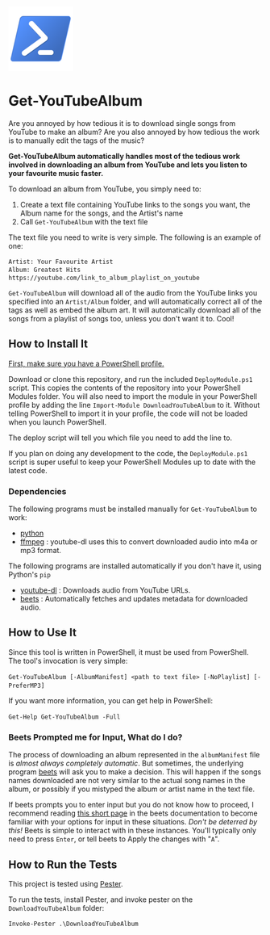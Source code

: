 ![PowerShell](powershell.png)

# Get-YouTubeAlbum

Are you annoyed by how tedious it is to download single songs from YouTube to make an album? Are you also annoyed by how tedious the work is to manually edit the tags of the music?

**Get-YouTubeAlbum automatically handles most of the tedious work involved in downloading an album from YouTube and lets you listen to your favourite music faster.**

To download an album from YouTube, you simply need to:

1. Create a text file containing YouTube links to the songs you want, the Album name for the songs, and the Artist's name
2. Call `Get-YouTubeAlbum` with the text file

The text file you need to write is very simple. The following is an example of one:

```
Artist: Your Favourite Artist
Album: Greatest Hits
https://youtube.com/link_to_album_playlist_on_youtube
```

`Get-YouTubeAlbum` will download all of the audio from the YouTube links you specified into an `Artist/Album` folder, and will automatically correct all of the tags as well as embed the album art. It will automatically download all of the songs from a playlist of songs too, unless you don't want it to. Cool!

## How to Install It

[First, make sure you have a PowerShell profile.](https://docs.microsoft.com/en-us/powershell/module/microsoft.powershell.core/about/about_profiles?view=powershell-7#how-to-create-a-profile)

Download or clone this repository, and run the included `DeployModule.ps1` script. This copies the contents of the repository into your PowerShell Modules folder. You will also need to import the module in your PowerShell profile by adding the line `Import-Module DownloadYouTubeAlbum` to it. Without telling PowerShell to import it in your profile, the code will not be loaded when you launch PowerShell.

The deploy script will tell you which file you need to add the line to.

If you plan on doing any development to the code, the `DeployModule.ps1` script is super useful to keep your PowerShell Modules up to date with the latest code.

### Dependencies

The following programs must be installed manually for `Get-YouTubeAlbum` to work:

- [python](https://python.org)
- [ffmpeg](https://ffmpeg.org) : youtube-dl uses this to convert downloaded audio into m4a or mp3 format.

The following programs are installed automatically if you don't have it, using Python's `pip`

- [youtube-dl](https://ytdl-org.github.io/youtube-dl/index.html) : Downloads audio from YouTube URLs.
- [beets](https://beets.io) : Automatically fetches and updates metadata for downloaded audio.

## How to Use It

Since this tool is written in PowerShell, it must be used from PowerShell. The tool's invocation is very simple:

`Get-YouTubeAlbum [-AlbumManifest] <path to text file> [-NoPlaylist] [-PreferMP3]`

If you want more information, you can get help in PowerShell:

`Get-Help Get-YouTubeAlbum -Full`

### Beets Prompted me for Input, What do I do?

The process of downloading an album represented in the `albumManifest` file is *almost always completely automatic*. But sometimes, the underlying program [beets](https://beets.io) will ask you to make a decision. This will happen if the songs names downloaded are not very similar to the actual song names in the album, or possibly if you mistyped the album or artist name in the text file.

If beets prompts you to enter input but you do not know how to proceed, I recommend reading [this short page](https://beets.readthedocs.io/en/stable/guides/tagger.html#similarity) in the beets documentation to become familiar with your options for input in these situations. *Don't be deterred by this!* Beets is simple to interact with in these instances. You'll typically only need to press `Enter`, or tell beets to Apply the changes with "`A`".


## How to Run the Tests

This project is tested using [Pester](https://github.com/pester/Pester).

To run the tests, install Pester, and invoke pester on the `DownloadYouTubeAlbum` folder:
```
Invoke-Pester .\DownloadYouTubeAlbum
```
